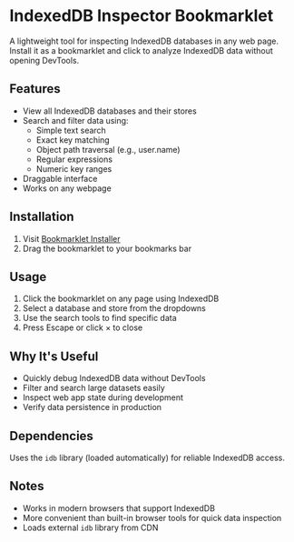 # IndexedDB Inspector Bookmarklet

A lightweight tool for inspecting IndexedDB databases in any web page. Install it as a bookmarklet and click to analyze IndexedDB data without opening DevTools.

## Features

- View all IndexedDB databases and their stores
- Search and filter data using:
  - Simple text search
  - Exact key matching
  - Object path traversal (e.g., user.name)
  - Regular expressions
  - Numeric key ranges
- Draggable interface
- Works on any webpage

## Installation

1. Visit [Bookmarklet Installer](https://austegard.com/web-utilities/bookmarklet-installer.html?bookmarklet=idb_inspector.js)
2. Drag the bookmarklet to your bookmarks bar

## Usage

1. Click the bookmarklet on any page using IndexedDB
2. Select a database and store from the dropdowns
3. Use the search tools to find specific data
4. Press Escape or click × to close

## Why It's Useful

- Quickly debug IndexedDB data without DevTools
- Filter and search large datasets easily
- Inspect web app state during development
- Verify data persistence in production

## Dependencies

Uses the `idb` library (loaded automatically) for reliable IndexedDB access.

## Notes

- Works in modern browsers that support IndexedDB
- More convenient than built-in browser tools for quick data inspection
- Loads external `idb` library from CDN​​​​​​​​​​​​​​​​